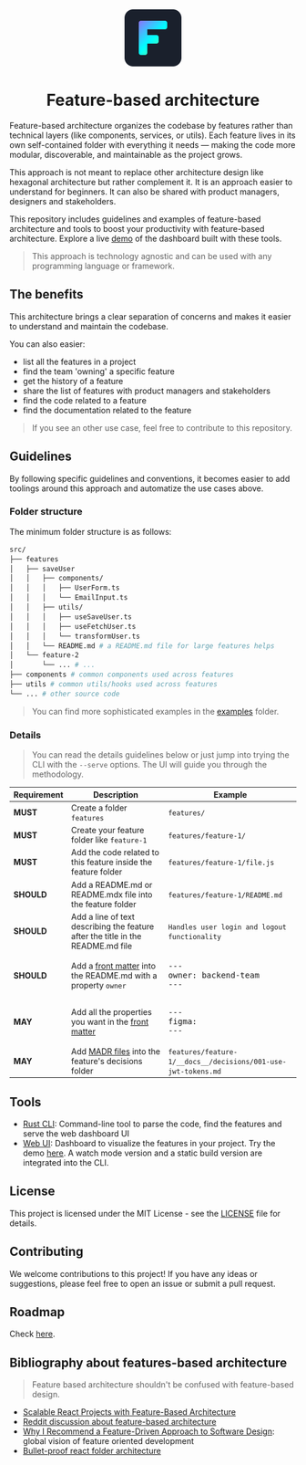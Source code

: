 <div align="center">
    <img width="100" src="./tools/web/public/feature-icon.svg" alt="feature logo" />
</div>
<h1 align="center">Feature-based architecture</h1>

Feature-based architecture organizes the codebase by features rather than technical layers (like components, services, or utils). Each feature lives in its own self-contained folder with everything it needs — making the code more modular, discoverable, and maintainable as the project grows.

This approach is not meant to replace other architecture design like hexagonal architecture but rather complement it. It is an approach easier to understand for beginners. It can also be shared with product managers, designers and stakeholders.

This repository includes guidelines and examples of feature-based architecture and tools to boost your productivity with feature-based architecture. Explore a live [demo](http://interaction-dynamics.io/features/) of the dashboard built with these tools.

> This approach is technology agnostic and can be used with any programming language or framework.

## The benefits

This architecture brings a clear separation of concerns and makes it easier to understand and maintain the codebase.

You can also easier:

- list all the features in a project
- find the team 'owning' a specific feature
- get the history of a feature
- share the list of features with product managers and stakeholders
- find the code related to a feature
- find the documentation related to the feature

> If you see an other use case, feel free to contribute to this repository.

## Guidelines

By following specific guidelines and conventions, it becomes easier to add toolings around this approach and automatize the use cases above.

### Folder structure

The minimum folder structure is as follows:

```bash
src/
├── features
│   ├── saveUser
│   │   ├── components/
│   │   │   ├── UserForm.ts
│   │   │   └── EmailInput.ts
│   │   ├── utils/
│   │   │   ├── useSaveUser.ts
│   │   │   ├── useFetchUser.ts
│   │   │   └── transformUser.ts
│   │   └── README.md # a README.md file for large features helps
│   └── feature-2
│       └── ... # ...
├── components # common components used across features
├── utils # common utils/hooks used across features
└── ... # other source code
```

> You can find more sophisticated examples in the [examples](./examples) folder.

### Details

> You can read the details guidelines below or just jump into trying the CLI with the `--serve` options. The UI will guide you through the methodology.

| Requirement | Description | Example |
|-------------|-------------|---------|
| **MUST** | Create a folder `features` | `features/` |
| **MUST** | Create your feature folder like `feature-1` | `features/feature-1/` |
| **MUST** | Add the code related to this feature inside the feature folder | `features/feature-1/file.js` |
| **SHOULD** | Add a README.md or README.mdx file into the feature folder | `features/feature-1/README.md` |
| **SHOULD** | Add a line of text describing the feature after the title in the README.md file | `Handles user login and logout functionality` |
| **SHOULD** | Add a [front matter](https://dev.to/dailydevtips1/what-exactly-is-frontmatter-123g) into the README.md with a property `owner` | <pre>---<br/>owner: backend-team<br/>---</pre> |
| **MAY** | Add all the properties you want in the [front matter](https://dev.to/dailydevtips1/what-exactly-is-frontmatter-123g) | <pre>---<br/>figma: <url><br/>---</pre> |
| **MAY** | Add [MADR files](https://adr.github.io/madr/) into the feature's decisions folder | `features/feature-1/__docs__/decisions/001-use-jwt-tokens.md` |

## Tools

- [Rust CLI](./tools/cli): Command-line tool to parse the code, find the features and serve the web dashboard UI
- [Web UI](./tools/web): Dashboard to visualize the features in your project. Try the demo [here](http://interaction-dynamics.io/features/). A watch mode version and a static build version are integrated into the CLI.

## License

This project is licensed under the MIT License - see the [LICENSE](./LICENSE) file for details.

## Contributing

We welcome contributions to this project! If you have any ideas or suggestions, please feel free to open an issue or submit a pull request.

## Roadmap

Check [here](https://github.com/orgs/interaction-dynamics/projects/18/views/4).

## Bibliography about features-based architecture

> Feature based architecture shouldn't be confused with feature-based design.

- [Scalable React Projects with Feature-Based Architecture](https://dev.to/naserrasouli/scalable-react-projects-with-feature-based-architecture-117c)
- [Reddit discussion about feature-based architecture](https://www.reddit.com/r/reactjs/comments/1afywy4/codebase_examples_of_featuredriven_or_vertical/)
- [Why I Recommend a Feature-Driven Approach to Software Design](https://khalilstemmler.com/articles/software-design-architecture/feature-driven/): global vision of feature oriented development
- [Bullet-proof react folder architecture](https://github.com/alan2207/bulletproof-react/blob/master/docs/project-structure.md)
